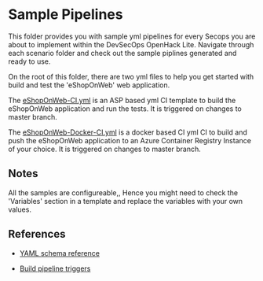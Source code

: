 # Sample Pipelines

This folder provides you with sample yml pipelines for every Secops you are about to implement within the DevSecOps OpenHack Lite. Navigate through each scenario folder and check out the sample piplines generated and ready to use.

On the root of this folder, there are two yml files to help you get started with build and test the 'eShopOnWeb' web application.

The [eShopOnWeb-CI.yml](./eShopOnWeb-CI.yml) is an ASP based yml CI template to build the eShopOnWeb application and run the tests. It is triggered on changes to master branch.

The [eShopOnWeb-Docker-CI.yml](./eShopOnWeb-Docker-CI.yml) is a docker based CI yml CI to build and push the eShopOnWeb application to an Azure Container Registry Instance of your choice. It is triggered on changes to master branch.

## Notes

All the samples are configureable,, Hence you might need to check the 'Variables' section in a template and replace the variables with your own values.

## References

- [YAML schema reference](https://docs.microsoft.com/en-us/azure/devops/pipelines/yaml-schema?view=azure-devops&tabs=example)

- [Build pipeline triggers](https://docs.microsoft.com/en-us/azure/devops/pipelines/build/triggers?tabs=yaml&view=azure-devops#ci-triggers)
